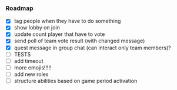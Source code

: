 ### Roadmap
- [x] tag people when they have to do something
- [x] show lobby on join
- [x] update count player that have to vote
- [x] send poll of team vote result (with changed message)
- [x] quest message in group chat (can interact only team members)?
- [ ] TESTS
- [ ] add timeout
- [ ] more emojis!!!!!
- [ ] add new roles
- [ ] structure abilities based on game period activation
